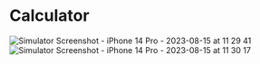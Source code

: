 # Calculator

![Simulator Screenshot - iPhone 14 Pro - 2023-08-15 at 11 29 41](https://github.com/ramesh-29/Calculator/assets/84698544/bffd326c-5b4b-406b-a4f7-fa51878f072b)
![Simulator Screenshot - iPhone 14 Pro - 2023-08-15 at 11 30 17](https://github.com/ramesh-29/Calculator/assets/84698544/414cd98f-529f-40f8-b4a0-64b72bd81969)

